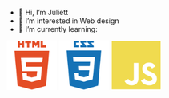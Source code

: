 - 👋 Hi, I’m Juliett
- 👀 I’m interested in Web design
- 🌱 I’m currently learning:  

<img src="https://github.com/devicons/devicon/blob/master/icons/html5/html5-plain-wordmark.svg" alt="HTML5 Icon" width="100" height="100">
<img src="https://github.com/devicons/devicon/blob/master/icons/css3/css3-plain-wordmark.svg" alt="HTML5 Icon" width="100" height="100">
<img src="https://github.com/devicons/devicon/blob/master/icons/javascript/javascript-plain.svg" alt="HTML5 Icon" width="100" height="100">
